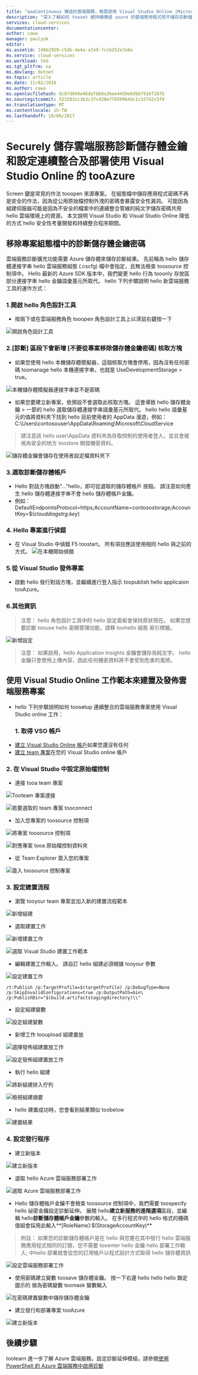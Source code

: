 ```yaml
---
title: "aaaContinuous 傳遞的雲端服務，無需使用 Visual Studio Online |Microsoft 文件"
description: "深入了解如何 tooset 總持續傳遞 azure 的雲端應用程式而不儲存診斷儲存體金鑰 toohello 服務組態檔"
services: cloud-services
documentationcenter: 
author: cawa
manager: paulyuk
editor: 
ms.assetid: 148b2959-c5db-4e4a-a7e9-fccb252e7e8a
ms.service: cloud-services
ms.workload: tbd
ms.tgt_pltfrm: na
ms.devlang: dotnet
ms.topic: article
ms.date: 11/02/2016
ms.author: cawa
ms.openlocfilehash: dc87d049e46daf8b8a26ee4450ebd9b7910f287b
ms.sourcegitcommit: 523283cc1b3c37c428e77850964dc1c33742c5f0
ms.translationtype: MT
ms.contentlocale: zh-TW
ms.lasthandoff: 10/06/2017
---
```

# <a name="securely-save-cloud-services-diagnostics-storage-key-and-setup-continuous-integration-and-deployment-tooazure-using-visual-studio-online"></a>Securely 儲存雲端服務診斷儲存體金鑰和設定連續整合及部署使用 Visual Studio Online 的 tooAzure
 Screen 鍵是常見的作法 tooopen 來源專案。 在組態檔中儲存應用程式密碼不再是安全的作法，因為從公用原始檔控制外洩的密碼會暴露安全性漏洞。 可能因為組建伺服器可能是因為不安全的檔案中的連續整合管線的純文字儲存密碼共用 hello 雲端環境上的資源。 本文說明 Visual Studio 和 Visual Studio Online 降低的方式 hello 安全性考量開發和持續整合程序期間。

## <a name="remove-diagnostics-storage-key-secret-in-project-configuration-file"></a>移除專案組態檔中的診斷儲存體金鑰密碼
雲端服務診斷擴充功能需要 Azure 儲存體來儲存診斷結果。 先前稱為 hello 儲存體連接字串 hello 雲端服務組態 (.cscfg) 檔中會指定，且無法檢查 toosource 控制項中。 Hello 最新的 Azure SDK 版本中，我們變更 hello 行為 tooonly 存放區部分連接字串 hello 金鑰語彙基元所取代。 hello 下列步驟說明 hello 新雲端服務工具的運作方式：

### <a name="1-open-hello-role-designer"></a>1.開啟 hello 角色設計工具
* 按兩下或在雲端服務角色 tooopen 角色設計工具上以滑鼠右鍵按一下

![開啟角色設計工具][0]

### <a name="2-under-diagnostics-section-a-new-check-box-dont-remove-storage-key-secret-from-project-is-added"></a>2.[診斷] 區段下會新增 [不要從專案移除儲存體金鑰密碼] 核取方塊
* 如果您使用 hello 本機儲存體模擬器，這個核取方塊會停用，因為沒有任何密碼 toomanage hello 本機連接字串，也就是 UseDevelopmentStorage = true。

![本機儲存體模擬器連接字串並不是密碼][1]

* 如果您要建立新專案，依預設不會選取此核取方塊。 這會導致 hello 儲存體金鑰 > 一節的 hello 選取儲存體連接字串語彙基元所取代。 hello hello 語彙基元的值將資料夾下找到 hello 目前使用者的 AppData 漫遊，例如： C:\Users\contosouser\AppData\Roaming\Microsoft\CloudService

> 請注意該 hello user\AppData 資料夾為存取控制的使用者登入，並且會被視為安全的地方 toostore 開發機密資料。
> 
> 

![儲存體金鑰會儲存在使用者設定檔資料夾下][2]

### <a name="3-select-a-diagnostics-storage-account"></a>3.選取診斷儲存體帳戶
* Hello 對話方塊啟動"…"hello，即可從選取的儲存體帳戶 按鈕。 請注意如何產生 hello 儲存體連接字串不會 hello 儲存體帳戶金鑰。
* 例如︰DefaultEndpointsProtocol=https;AccountName=contosostorage;AccountKey=$(*clouddiagstrg.key*)

### <a name="4----debugging-hello-project"></a>4.  Hello 專案進行偵錯
* 在 Visual Studio 中偵錯 F5 toostart。 所有項目應該使用相同 hello 與之前的方式。
  ![在本機開始偵錯][3]

### <a name="5-publish-project-from-visual-studio"></a>5.從 Visual Studio 發佈專案
* 啟動 hello 發行對話方塊，並繼續進行登入指示 toopublish hello applicaion tooAzure。

### <a name="6-additional-information"></a>6.其他資訊
> 注意： hello 角色設計工具中的 hello 設定面板會保持原狀現在。 如果您想要診斷 toouse hello 密碼管理功能，請移 toohello 組態 索引標籤。
> 
> 

![新增設定][4]

> 注意： 如果啟用，hello Application Insights 金鑰會儲存為純文字。 hello 金鑰只會使用上傳內容，因此任何機密資料將不會受到危害的風險。
> 
> 

## <a name="build-and-publish-a-cloud-services-project-using-visual-studio-online-task-templates"></a>使用 Visual Studio Online 工作範本來建置及發佈雲端服務專案
* hello 下列步驟說明如何 toosetup 連續整合的雲端服務專案使用 Visual Studio online 工作：
  ### <a name="1----obtain-a-vso-account"></a>1.  取得 VSO 帳戶
* [建立 Visual Studio Online 帳戶][ Create Visual Studio Online account]如果您還沒有任何
* [建立 team 專案][ Create team project]在您的 Visual Studio online 帳戶

### <a name="2----setup-source-control-in-visual-studio"></a>2.  在 Visual Studio 中設定原始檔控制
* 連接 tooa team 專案

![Tooteam 專案連接][5]

![若要選取的 team 專案 tooconnect][6]

* 加入您專案的 toosource 控制項

![將專案 toosource 控制項][7]

![對應專案 tooa 原始檔控制資料夾][8]

* 從 Team Explorer 簽入您的專案

![簽入 toosource 控制專案][9]

### <a name="3----configure-build-process"></a>3.  設定建置流程
* 瀏覽 tooyour team 專案並加入新的建置流程範本

![新增組建][10]

* 選取建置工作

![新增建置工作][11]

![選取 Visual Studio 建置工作範本][12]

* 編輯建置工作輸入。 請自訂 hello 組建必須根據 tooyour 參數

![設定建置工作][13]

`/t:Publish /p:TargetProfile=$(targetProfile) /p:DebugType=None /p:SkipInvalidConfigurations=true /p:OutputPath=bin\ /p:PublishDir="$(build.artifactstagingdirectory)\\"`

* 設定組建變數

![設定組建變數][14]

* 新增工作 tooupload 組建置放

![選擇發佈組建置放工作][15]

![設定發佈組建置放工作][16]

* 執行 hello 組建

![將新組建排入佇列][17]

![檢視組建摘要][18]

* hello 建置成功時，您會看到結果類似 toobelow

![建置結果][19]

### <a name="4----configure-release-process"></a>4.  設定發行程序
* 建立新版本

![建立新版本][20]

* 選取 hello Azure 雲端服務部署工作

![選取 Azure 雲端服務部署工作][21]

* Hello 儲存體帳戶金鑰不會檢查 toosource 控制項中，我們需要 toospecify hello 祕密金鑰設定診斷延伸。 展開 hello**建立新服務的進階選項**區段，並編輯 hello**診斷儲存體帳戶金鑰**參數的輸入。 在多行程式中的 hello 格式的機碼值組會採用此輸入**[RoleName]:$(StorageAccountKey)**

> 附註： 如果您的診斷儲存體帳戶是在 hello 與您要在其中發行 hello 雲端服務應用程式相同的訂閱，您不需要 tooenter hello 金鑰 hello 部署工作輸入; 中hello 部署就會從您的訂用帳戶以程式設計方式取得 hello 儲存體資訊
> 
> 

![設定雲端服務部署工作][22]

* 使用密碼建立變數 toosave 儲存體金鑰。 按一下右邊 hello hello hello 鎖定圖示的 做為密碼變數 toomask 變數輸入

![在密碼建置變數中儲存儲存體金鑰][23]

* 建立發行和部署專案 tooAzure

![建立新版本][24]

## <a name="next-steps"></a>後續步驟
toolearn 進一步了解 Azure 雲端服務，設定診斷延伸模組，請參閱[使用 PowerShell 的 Azure 雲端服務中啟用診斷][Enable diagnostics in Azure Cloud Services using PowerShell]

[Create Visual Studio Online account]:https://www.visualstudio.com/team-services/
[Create team project]: https://www.visualstudio.com/it-it/docs/setup-admin/team-services/connect-to-visual-studio-team-services
[Enable diagnostics in Azure Cloud Services using PowerShell]:https://azure.microsoft.com/en-us/documentation/articles/cloud-services-diagnostics-powershell/

[0]: ./media/cloud-services-vs-ci/vs-01.png
[1]: ./media/cloud-services-vs-ci/vs-02.png
[2]: ./media/cloud-services-vs-ci/file-01.png
[3]: ./media/cloud-services-vs-ci/vs-03.png
[4]: ./media/cloud-services-vs-ci/vs-04.png
[5]: ./media/cloud-services-vs-ci/vs-05.png
[6]: ./media/cloud-services-vs-ci/vs-06.png
[7]: ./media/cloud-services-vs-ci/vs-07.png
[8]: ./media/cloud-services-vs-ci/vs-08.png
[9]: ./media/cloud-services-vs-ci/vs-09.png
[10]: ./media/cloud-services-vs-ci/vso-01.png
[11]: ./media/cloud-services-vs-ci/vso-02.png
[12]: ./media/cloud-services-vs-ci/vso-03.png
[13]: ./media/cloud-services-vs-ci/vso-04.png
[14]: ./media/cloud-services-vs-ci/vso-05.png
[15]: ./media/cloud-services-vs-ci/vso-06.png
[16]: ./media/cloud-services-vs-ci/vso-07.png
[17]: ./media/cloud-services-vs-ci/vso-08.png
[18]: ./media/cloud-services-vs-ci/vso-09.png
[19]: ./media/cloud-services-vs-ci/vso-10.png
[20]: ./media/cloud-services-vs-ci/vso-11.png
[21]: ./media/cloud-services-vs-ci/vso-12.png
[22]: ./media/cloud-services-vs-ci/vso-13.png
[23]: ./media/cloud-services-vs-ci/vso-14.png
[24]: ./media/cloud-services-vs-ci/vso-15.png
